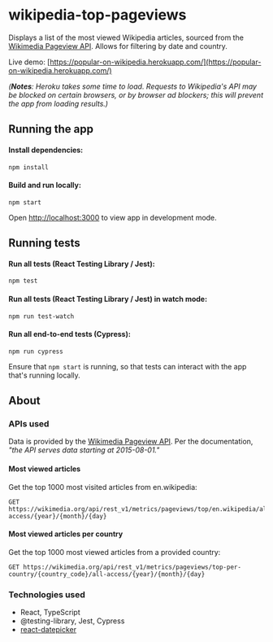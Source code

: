 # wikipedia-top-pageviews

Displays a list of the most viewed Wikipedia articles, sourced from the [Wikimedia Pageview API](https://wikitech.wikimedia.org/wiki/Analytics/AQS/Pageviews). Allows for filtering by date and country.

Live demo: [https://popular-on-wikipedia.herokuapp.com/](https://popular-on-wikipedia.herokuapp.com/)

_(**Notes**: Heroku takes some time to load. Requests to Wikipedia's API may be blocked on certain browsers, or by browser ad blockers; this will prevent the app from loading results.)_

## Running the app
#### Install dependencies:
```
npm install
```

#### Build and run locally:
```
npm start
```

Open [http://localhost:3000](http://localhost:3000) to view app in development mode.

## Running tests
#### Run all tests (React Testing Library / Jest):
```
npm test
```

#### Run all tests (React Testing Library / Jest) in watch mode:
```
npm run test-watch
```

#### Run all end-to-end tests (Cypress):
```
npm run cypress
```

Ensure that `npm start` is running, so that tests can interact with the app that's running locally.

## About

### APIs used
Data is provided by the [Wikimedia Pageview API](https://wikitech.wikimedia.org/wiki/Analytics/AQS/Pageviews#Pageview_counts_by_article). Per the documentation, _"the API serves data starting at 2015-08-01."_

#### Most viewed articles
Get the top 1000 most visited articles from en.wikipedia:
```
GET https://wikimedia.org/api/rest_v1/metrics/pageviews/top/en.wikipedia/all-access/{year}/{month}/{day}
```

#### Most viewed articles per country
Get the top 1000 most viewed articles from a provided country:
```
GET https://wikimedia.org/api/rest_v1/metrics/pageviews/top-per-country/{country_code}/all-access/{year}/{month}/{day}
```

### Technologies used
- React, TypeScript
- @testing-library, Jest, Cypress
- [react-datepicker](https://reactdatepicker.com/)
